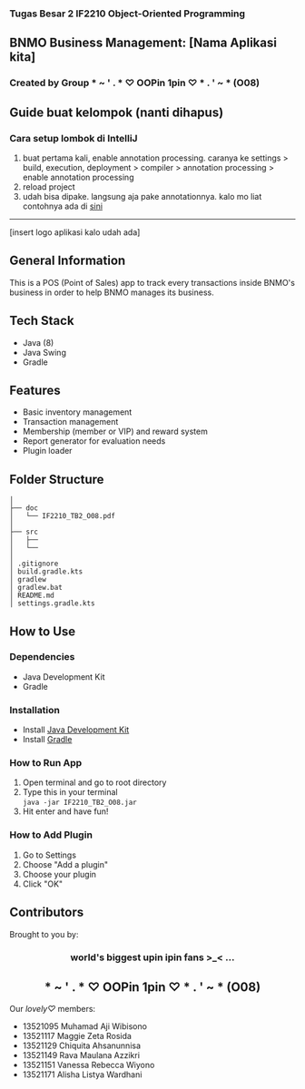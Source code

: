 ### Tugas Besar 2 IF2210 Object-Oriented Programming
## BNMO Business Management: [Nama Aplikasi kita]
### Created by Group * ~ ' . * ♡ OOPin 1pin ♡ * . ' ~ * (O08)

## Guide buat kelompok (nanti dihapus)
### Cara setup lombok di IntelliJ
1. buat pertama kali, enable annotation processing. caranya ke settings > build, execution, deployment > compiler > annotation processing > enable annotation processing
2. reload project
3. udah bisa dipake. langsung aja pake annotationnya. kalo mo liat contohnya ada di [sini](src/main/java/org/example/Job.java)


---
[insert logo aplikasi kalo udah ada]
## General Information
This is a POS (Point of Sales) app to track every transactions inside BNMO's business in order to help BNMO manages its business.

## Tech Stack
- Java (8)
- Java Swing
- Gradle

## Features
- Basic inventory management
- Transaction management
- Membership (member or VIP) and reward system
- Report generator for evaluation needs
- Plugin loader

## Folder Structure

```
│       
├── doc
│   └── IF2210_TB2_O08.pdf
│ 
├── src
│   ├── 
│   └── 
│ 
│ .gitignore
│ build.gradle.kts
│ gradlew
│ gradlew.bat
│ README.md
│ settings.gradle.kts

```

## How to Use

### Dependencies
- Java Development Kit
- Gradle

### Installation
- Install [Java Development Kit](https://www.oracle.com/java/technologies/downloads/)
- Install [Gradle](https://gradle.org/install/)

### How to Run App
1. Open terminal and go to root directory
2. Type this in your terminal\
`java -jar IF2210_TB2_O08.jar`
3. Hit enter and have fun!

### How to Add Plugin
1. Go to Settings
2. Choose "Add a plugin"
3. Choose your plugin
4. Click "OK"

## Contributors
Brought to you by:
<h3 align="center">world's biggest upin ipin fans >_< ...</h3>
<h2 align="center">* ~ ' . * ♡ OOPin 1pin ♡ * . ' ~ * (O08)</h2>

Our *lovely♡* members:
- 13521095 Muhamad Aji Wibisono 
- 13521117 Maggie Zeta Rosida 
- 13521129 Chiquita Ahsanunnisa 
- 13521149 Rava Maulana Azzikri 
- 13521151 Vanessa Rebecca Wiyono 
- 13521171 Alisha Listya Wardhani